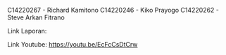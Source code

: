 C14220267 - Richard Kamitono C14220246 - Kiko Prayogo C14220262 - Steve Arkan Fitrano

Link Laporan: 

Link Youtube: https://youtu.be/EcFcCsDtCrw

